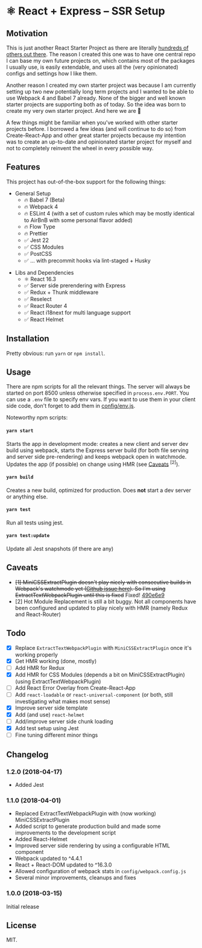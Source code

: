 # ⚛ React + Express – SSR Setup

## Motivation

This is just another React Starter Project as there are literally [hundreds of others out there](https://www.javascriptstuff.com/react-starter-projects/). The reason I created this one was to have one central repo I can base my own future projects on, which contains most of the packages I usually use, is easily extendable, and uses all the (very opinionated) configs and settings how I like them.

Another reason I created my own starter project was because I am currently setting up two new potentially long term projects and I wanted to be able to use Webpack 4 and Babel 7 already. None of the bigger and well known starter projects are supporting both as of today. So the idea was born to create my very own starter project. And here we are 🎉

A few things might be familiar when you've worked with other starter projects before. I borrowed a few ideas (and will continue to do so) from Create-React-App and other great starter projects because my intention was to create an up-to-date and opinionated starter project for myself and not to completely reinvent the wheel in every possible way.

## Features

This project has out-of-the-box support for the following things:

*   General Setup
    *   🔥 Babel 7 (Beta)
    *   🔥 Webpack 4
    *   🔥 ESLint 4 (with a set of custom rules which may be mostly identical to AirBnB with some personal flavor added)
    *   🔥 Flow Type
    *   🔥 Prettier
    *   ✅ Jest 22
    *   ✅ CSS Modules
    *   ✅ PostCSS
    *   ✅ … with precommit hooks via lint-staged + Husky

-   Libs and Dependencies
    *   ⚛ React 16.3
    *   ✅ Server side prerendering with Express
    *   ✅ Redux + Thunk middleware
    *   ✅ Reselect
    *   ✅ React Router 4
    *   ✅ React i18next for multi language support
    *   ✅ React Helmet

## Installation

Pretty obvious: run `yarn` or `npm install`.

## Usage

There are npm scripts for all the relevant things. The server will always be started on port 8500 unless otherwise specified in `process.env.PORT`. You can use a `.env` file to specify env vars. If you want to use them in your client side code, don't forget to add them in [config/env.js](config/env.js#L37).

Noteworthy npm scripts:

#### `yarn start`

Starts the app in development mode: creates a new client and server dev build using webpack, starts the Express server build (for both file serving and server side pre-rendering) and keeps webpack open in watchmode. Updates the app (if possible) on change using HMR (see [Caveats](#caveats) <sup>[2]</sup>).

#### `yarn build`

Creates a new build, optimized for production. Does **not** start a dev server or anything else.

#### `yarn test`

Run all tests using jest.

#### `yarn test:update`

Update all Jest snapshots (if there are any)


## Caveats

*   ~~[1] MiniCSSExtractPlugin doesn't play nicely with consecutive builds in Webpack's watchmode yet ([Github issue here](https://github.com/webpack-contrib/mini-css-extract-plugin/issues/23)). So I'm using ExtractTextWebpackPlugin until this is fixed~~ Fixed! [490e6e9](https://github.com/manuelbieh/react-ssr-setup/commit/490e6e95fc811b0ce42d1bbc1252d3f26c4bd1ab)
*   [2] Hot Module Replacement is still a bit buggy. Not all components have been configured and updated to play nicely with HMR (namely Redux and React-Router)

## Todo

*   [x] Replace `ExtractTextWebpackPlugin` with `MiniCSSExtractPlugin` once it's working properly
*   [x] Get HMR working (done, mostly)
*   [ ] Add HMR for Redux
*   [x] Add HMR for CSS Modules (depends a bit on MiniCSSExtractPlugin) (using ExtractTextWebpackPlugin)
*   [ ] Add React Error Overlay from Create-React-App
*   [ ] Add `react-loadable` or `react-universal-component` (or both, still investigating what makes most sense)
*   [x] Improve server side template
*   [x] Add (and use) `react-helmet`
*   [ ] Add/improve server side chunk loading
*   [x] Add test setup using Jest
*   [ ] Fine tuning different minor things

## Changelog

### 1.2.0 (2018-04-17)
- Added Jest

### 1.1.0 (2018-04-01)

- Replaced ExtractTextWebpackPlugin with (now working) MiniCSSExtractPlugin
- Added script to generate production build and made some improvements to the development script
- Added React-Helmet
- Improved server side rendering by using a configurable HTML component
- Webpack updated to ^4.4.1
- React + React-DOM updated to ^16.3.0
- Allowed configuration of webpack stats in `config/webpack.config.js`
- Several minor improvements, cleanups and fixes

### 1.0.0 (2018-03-15)

Initial release

## License

MIT.

